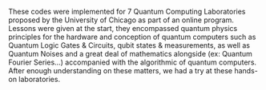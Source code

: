 These codes were implemented for 7 Quantum Computing Laboratories proposed by the University of Chicago as part of an online program. 
Lessons were given at the start, they encompassed quantum physics principles for the hardware and conception of quantum computers such as Quantum Logic Gates & Circuits, 
qubit states & measurements, as well as Quantum Noises and a great deal of mathematics alongside (ex: Quantum Fourier Series...) 
accompanied with the algorithmic of quantum computers. After enough understanding on these matters, we had a try at these hands-on laboratories.
